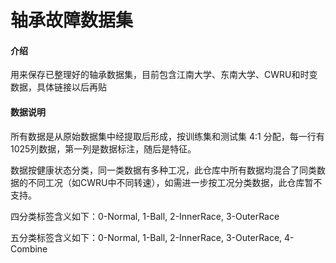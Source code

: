 # 轴承故障数据集

#### 介绍
用来保存已整理好的轴承数据集，目前包含江南大学、东南大学、CWRU和时变数据，具体链接以后再贴

#### 数据说明
所有数据是从原始数据集中经提取后形成，按训练集和测试集 4:1 分配，每一行有1025列数据，第一列是数据标注，随后是特征。

数据按健康状态分类，同一类数据有多种工况，此仓库中所有数据均混合了同类数据的不同工况（如CWRU中不同转速），如需进一步按工况分类数据，此仓库暂不支持。

四分类标签含义如下：0-Normal, 1-Ball, 2-InnerRace, 3-OuterRace

五分类标签含义如下：0-Normal, 1-Ball, 2-InnerRace, 3-OuterRace, 4-Combine

